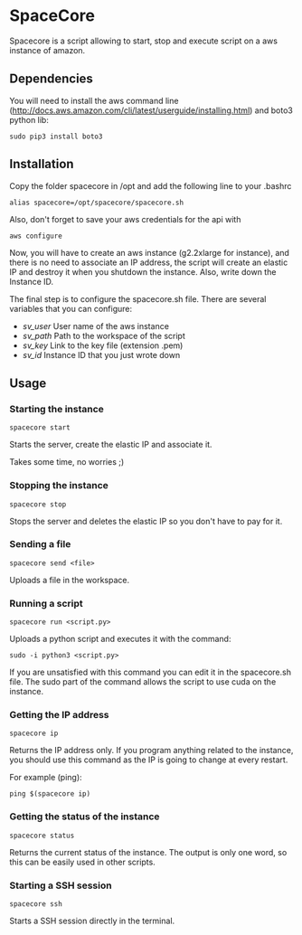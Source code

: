 # SpaceCore

Spacecore is a script allowing to start, stop and execute script on a
aws instance of amazon.

## Dependencies
You will need to install the aws command line (http://docs.aws.amazon.com/cli/latest/userguide/installing.html) and boto3 python lib:
```
sudo pip3 install boto3
```

## Installation
Copy the folder spacecore in /opt and add the following line to your .bashrc
```
alias spacecore=/opt/spacecore/spacecore.sh
```
Also, don't forget to save your aws credentials for the api with
```
aws configure
```
Now, you will have to create an aws instance (g2.2xlarge for instance), and there
is no need to associate an IP address, the script will create an elastic IP and
destroy it when you shutdown the instance. Also, write down the Instance ID.

The final step is to configure the spacecore.sh file. There are several variables
that you can configure:
* _sv_user_ User name of the aws instance
* _sv_path_ Path to the workspace of the script
* _sv_key_ Link to the key file (extension .pem)
* _sv_id_ Instance ID that you just wrote down

## Usage
### Starting the instance
```
spacecore start
```
Starts the server, create the elastic IP and associate it.

Takes some time, no worries ;)

### Stopping the instance
```
spacecore stop
```
Stops the server and deletes the elastic IP so you don't have to pay for it.

### Sending a file
```
spacecore send <file>
```
Uploads a file in the workspace.

### Running a script
```
spacecore run <script.py>
```
Uploads a python script and executes it with the command:
```
sudo -i python3 <script.py>
```
If you are unsatisfied with this command you can edit it in the spacecore.sh file.
The sudo part of the command allows the script to use cuda on the instance.

### Getting the IP address
```
spacecore ip
```
Returns the IP address only. If you program anything related to the instance,
you should use this command as the IP is going to change at every restart.

For example (ping):
```
ping $(spacecore ip)
```

### Getting the status of the instance
```
spacecore status
```
Returns the current status of the instance.
The output is only one word, so this can be easily used in other scripts.

### Starting a SSH session
```
spacecore ssh
```
Starts a SSH session directly in the terminal.
